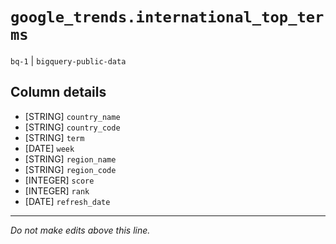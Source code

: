 # `google_trends.international_top_terms`
`bq-1` | `bigquery-public-data`

## Column details
* [STRING]    `country_name`
* [STRING]    `country_code`
* [STRING]    `term`
* [DATE]      `week`
* [STRING]    `region_name`
* [STRING]    `region_code`
* [INTEGER]   `score`
* [INTEGER]   `rank`
* [DATE]      `refresh_date`

-------------------------------------------------------------------------------
*Do not make edits above this line.*
